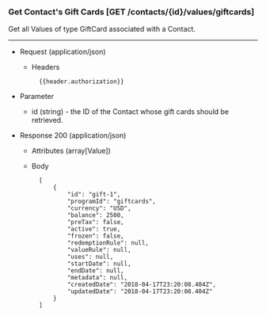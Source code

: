 ### Get Contact's Gift Cards [GET /contacts/{id}/values/giftcards]

Get all Values of type GiftCard associated with a Contact.

---
+ Request (application/json)
    + Headers
    
            {{header.authorization}}
        
+ Parameter
    + id (string) - the ID of the Contact whose gift cards should be retrieved.
    
+ Response 200 (application/json)
    + Attributes (array[Value])

    + Body

            [
                {
                    "id": "gift-1",
                    "programId": "giftcards",
                    "currency": "USD",
                    "balance": 2500, 
                    "preTax": false,
                    "active": true,
                    "frozen": false,
                    "redemptionRule": null,
                    "valueRule": null,
                    "uses": null,
                    "startDate": null,
                    "endDate": null,
                    "metadata": null,
                    "createdDate": "2018-04-17T23:20:08.404Z",
                    "updatedDate": "2018-04-17T23:20:08.404Z"
                }
            ]
